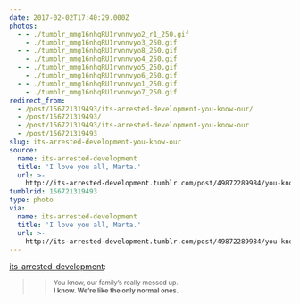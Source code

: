 ```yaml
---
date: 2017-02-02T17:40:29.000Z
photos:
  - - ./tumblr_mmg16nhqRU1rvnnvyo2_r1_250.gif
    - ./tumblr_mmg16nhqRU1rvnnvyo3_250.gif
  - - ./tumblr_mmg16nhqRU1rvnnvyo8_250.gif
    - ./tumblr_mmg16nhqRU1rvnnvyo4_250.gif
  - - ./tumblr_mmg16nhqRU1rvnnvyo5_250.gif
    - ./tumblr_mmg16nhqRU1rvnnvyo6_250.gif
  - - ./tumblr_mmg16nhqRU1rvnnvyo1_250.gif
    - ./tumblr_mmg16nhqRU1rvnnvyo7_250.gif
redirect_from:
  - /post/156721319493/its-arrested-development-you-know-our/
  - /post/156721319493/
  - /post/156721319493/its-arrested-development-you-know-our
  - /post/156721319493
slug: its-arrested-development-you-know-our
source:
  name: its-arrested-development
  title: 'I love you all, Marta.'
  url: >-
    http://its-arrested-development.tumblr.com/post/49872289984/you-know-our-familys-really-messed-up-i-know
tumblrid: 156721319493
type: photo
via:
  name: its-arrested-development
  title: 'I love you all, Marta.'
  url: >-
    http://its-arrested-development.tumblr.com/post/49872289984/you-know-our-familys-really-messed-up-i-know
---
```

<p><a href="http://its-arrested-development.tumblr.com/post/49872289984/you-know-our-familys-really-messed-up-i-know" class="tumblr_blog">its-arrested-development</a>:</p>

<blockquote><blockquote>
<p><small>You know, our family’s really messed up.<br/><strong>I know. We’re like the only normal ones.</strong></small></p>
</blockquote></blockquote>
